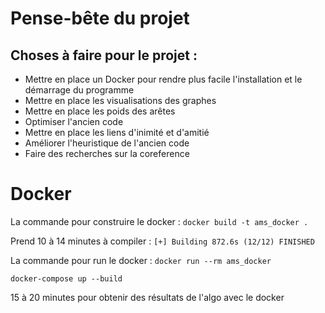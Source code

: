 # Pense-bête du projet


## Choses à faire pour le projet :
- Mettre en place un Docker pour rendre plus facile l'installation et le démarrage du programme
- Mettre en place les visualisations des graphes
- Mettre en place les poids des arêtes
- Optimiser l'ancien code
- Mettre en place les liens d'inimité et d'amitié
- Améliorer l'heuristique de l'ancien code
- Faire des recherches sur la coreference


# Docker

La commande pour construire le docker :
`docker build -t ams_docker .`

Prend 10 à 14 minutes à compiler :
`[+] Building 872.6s (12/12) FINISHED `

La commande pour run le docker :
`docker run --rm ams_docker`


`docker-compose up --build`

15 à 20 minutes pour obtenir des résultats de l'algo avec le docker